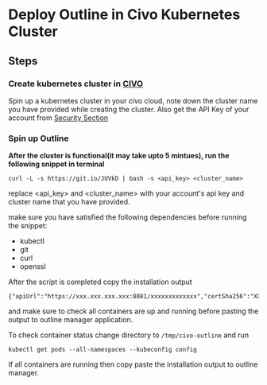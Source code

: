 # Deploy Outline in Civo Kubernetes Cluster 

## Steps

### Create kubernetes cluster in [CIVO](https://www.civo.com)
Spin up a kubernetes cluster in your civo cloud, note down the cluster name you have provided while creating the cluster. Also get the API Key of your account from [Security Section](https://www.civo.com/account/security)

### Spin up Outline
**After the cluster is functional(it may take upto 5 mintues), run the following snippet in terminal**

```
curl -L -s https://git.io/JUVkD | bash -s <api_key> <cluster_name>
```

replace <api_key> and <cluster_name> with your account's api key and cluster name that you have provided.

make sure you have satisfied the following dependencies before running the snippet:

* kubectl
* git
* curl
* openssl

After the script is completed copy the installation output 

```
{"apiUrl":"https://xxx.xxx.xxx.xxx:8081/xxxxxxxxxxxxx","certSha256":"XXXXXXXXXXXXXXXXXXXXXXXXXXXXXXXXXXXXXXXXXXXXXXXXXXXXXX"}
```

and make sure to check all containers are up and running before pasting the output to outline manager application.

To check container status change directory to `/tmp/civo-outline` and run 

`kubectl get pods --all-namespaces --kubeconfig config`

If all containers are running then copy paste the installation output to outline manager.
